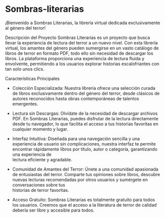 # Sombras-literarias
¡Bienvenido a Sombras Literarias, la librería virtual dedicada exclusivamente al género del terror!

Descripción del Proyecto
Sombras Literarias es un proyecto que busca llevar la experiencia de lectura del terror a un nuevo nivel. Con esta librería virtual, los amantes del género pueden sumergirse en un vasto catálogo de libros de terror en formato PDF, todo ello sin necesidad de descargar los libros. La plataforma proporciona una experiencia de lectura fluida y envolvente, permitiendo a los usuarios explorar historias escalofriantes con tan solo unos clics.

Características Principales
- Colección Especializada: Nuestra librería ofrece una selección curada de libros exclusivamente dentro del género del terror, desde clásicos de autores reconocidos hasta obras contemporáneas de talentos emergentes.

- Lectura sin Descargas: Olvídate de la necesidad de descargar archivos PDF. En Sombras Literarias, puedes disfrutar de la lectura directamente desde tu navegador, lo que facilita el acceso a tus historias favoritas en cualquier 
  momento y lugar.

- Interfaz Intuitiva: Diseñada para una navegación sencilla y una experiencia de usuario sin complicaciones, nuestra interfaz te permite encontrar rápidamente libros por título, autor o categoría, garantizando una experiencia de   
  lectura eficiente y agradable.

- Comunidad de Amantes del Terror: Únete a una comunidad apasionada de entusiastas del terror. Comparte tus opiniones sobre libros, descubre nuevas lecturas recomendadas por otros usuarios y sumérgete en conversaciones sobre tus   
  historias de terror favoritas.

- Acceso Gratuito: Sombras Literarias es totalmente gratuito para todos los usuarios. Creemos que el acceso a la literatura de terror de calidad debería ser libre y accesible para todos.
